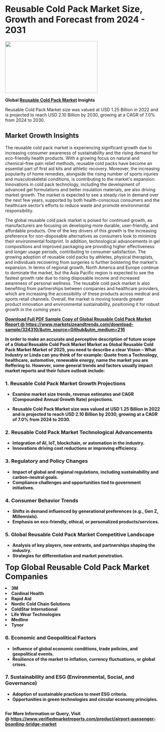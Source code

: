 <H1>Reusable Cold Pack Market Size, Growth and Forecast from 2024 - 2031</H1><img class="aligncenter size-medium wp-image-584254" src="https://thirdeyenews.in/wp-content/uploads/2024/09/Global-Market-Research-300x168.jpeg" alt="" width="300" height="168" /><p><strong>Global&nbsp;<a href="https://www.marketsizeandtrends.com/download-sample/324310/&amp;utm_source=Github&utm_medium=216">Reusable Cold Pack Market</a> Insights</strong></p><p>Reusable Cold Pack Market size was valued at USD 1.25 Billion in 2022 and is projected to reach USD 2.10 Billion by 2030, growing at a CAGR of 7.0% from 2024 to 2030.</p><p><h2>Market Growth Insights</h2> <p>The reusable cold pack market is experiencing significant growth due to increasing consumer awareness of sustainability and the rising demand for eco-friendly health products. With a growing focus on natural and chemical-free pain relief methods, reusable cold packs have become an essential part of first aid kits and athletic recovery. Moreover, the increasing popularity of home remedies, alongside the rising number of sports injuries and musculoskeletal conditions, is contributing to the market's expansion. Innovations in cold pack technology, including the development of advanced gel formulations and better insulation materials, are also driving market growth. The market is expected to see a steady rise in demand over the next few years, supported by both health-conscious consumers and the healthcare sector’s efforts to reduce waste and promote environmental responsibility.</p> <p><strong><a href="#"></a></strong></p> <p>The global reusable cold pack market is poised for continued growth, as manufacturers are focusing on developing more durable, user-friendly, and affordable products. One of the key drivers of this growth is the increasing preference for non-disposable alternatives as consumers look to minimize their environmental footprint. In addition, technological advancements in gel compositions and improved packaging are providing higher effectiveness and longer usage periods, contributing to consumer satisfaction. The growing adoption of reusable cold packs by athletes, physical therapists, and individuals recovering from surgeries is further bolstering the market's expansion. In terms of regional growth, North America and Europe continue to dominate the market, but the Asia Pacific region is expected to see the fastest growth rate due to rising disposable income and increased awareness of personal wellness. The reusable cold pack market is also benefiting from partnerships between companies and healthcare providers, which are increasing the accessibility of these products across medical and sports retail channels. Overall, the market is moving towards greater product innovation and environmental sustainability, positioning it for robust growth in the coming years.</p> <p><strong><a href="#"></p><p><span class=""><strong>Download Full PDF Sample Copy of Global Reusable Cold Pack Market Report</strong> @ <a href="https://www.marketsizeandtrends.com/download-sample/324310/&amp;utm_source=Github&utm_medium=216" target="_blank">https://www.marketsizeandtrends.com/download-sample/324310/&amp;utm_source=Github&utm_medium=216</a></span></p><p>In order to make an accurate and perceptive description of future scope of a Global&nbsp;Reusable Cold Pack Market Market as Global&nbsp;Reusable Cold Pack Market Market of 2025, you need to describe a clear Vision &ndash; What Industry or Linda can you think of for example: Quote from a Technology, healthcare, automotive, renewable energy, name the market you are Reffering to. However, some general trends and factors usually impact market reports and their future outlook include:</p><h3>1.&nbsp;<strong>Reusable Cold Pack Market Growth Projections</strong></h3><ul><li>Examine market size trends, revenue estimates and CAGR (Compounded Annual Growth Rate) projections.</li><li><p>Reusable Cold Pack Market size was valued at USD 1.25 Billion in 2022 and is projected to reach USD 2.10 Billion by 2030, growing at a CAGR of 7.0% from 2024 to 2030.</p></li></ul><h3>2.&nbsp;<strong>Reusable Cold Pack Market Technological Advancements</strong></h3><ul><li>Integration of AI, IoT, blockchain, or automation in the industry.</li><li>Innovations driving cost reductions or improving efficiency.</li></ul><h3>3.&nbsp;<strong>Regulatory and Policy Changes</strong></h3><ul><li>Impact of global and regional regulations, including sustainability and carbon-neutral goals.</li><li>Compliance challenges and opportunities tied to government initiatives.</li></ul><h3>4.&nbsp;<strong>Consumer Behavior Trends</strong></h3><ul><li>Shifts in demand influenced by generational preferences (e.g., Gen Z, Millennials).</li><li>Emphasis on eco-friendly, ethical, or personalized products/services.</li></ul><h3>5.&nbsp;<strong>Global Reusable Cold Pack Market Competitive Landscape</strong></h3><ul><li>Analysis of key players, new entrants, and partnerships shaping the industry.</li><li>Strategies for differentiation and market penetration.</li></ul><p data-pm-slice="1 1 []"><span style="color: inherit; font-family: inherit; font-size: 25px;">Top Global Reusable Cold Pack Market Companies</span></p><div class="" data-test-id=""><p><li>3M</li><li> Cardinal Health</li><li> Rapid Aid</li><li> Nordic Cold Chain Solutions</li><li> ColdStar International</li><li> Life Wear Technologies</li><li> Medline</li><li> Tynor</li></p></div><h3>6.&nbsp;<strong>Economic and Geopolitical Factors</strong></h3><ul><li>Influence of global economic conditions, trade policies, and geopolitical events.</li><li>Resilience of the market to inflation, currency fluctuations, or global crises.</li></ul><h3>7.&nbsp;<strong>Sustainability and ESG (Environmental, Social, and Governance)</strong></h3><ul><li>Adoption of sustainable practices to meet ESG criteria.</li><li>Opportunities in green technologies and circular economy principles.</li></ul><h2><strong style="font-size: 14px;">For More Information or Query, Visit @&nbsp;</strong><a style="background-color: #ffffff; font-size: 14px;" href="https://www.marketsizeandtrends.com/report/reusable-cold-pack-market/" target="_blank">https://www.verifiedmarketreports.com/product/airport-passenger-boarding-bridge-market</a></h2>
